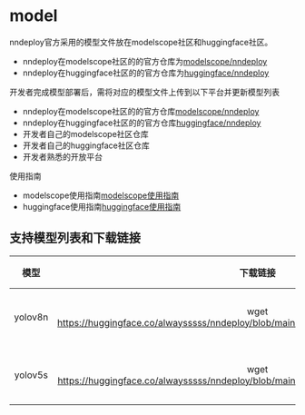 
# model

nndeploy官方采用的模型文件放在modelscope社区和huggingface社区。

- nndeploy在modelscope社区的的官方仓库为[modelscope/nndeploy](https://www.modelscope.cn/models/nndeploy/nndeploy)
- nndeploy在huggingface社区的的官方仓库为[huggingface/nndeploy](https://huggingface.co/alwaysssss/nndeploy)

开发者完成模型部署后，需将对应的模型文件上传到以下平台并更新模型列表

- nndeploy在modelscope社区的的官方仓库[modelscope/nndeploy](https://www.modelscope.cn/models/nndeploy/nndeploy)
- nndeploy在huggingface社区的的官方仓库[huggingface/nndeploy](https://huggingface.co/alwaysssss/nndeploy)
- 开发者自己的modelscope社区仓库
- 开发者自己的huggingface社区仓库
- 开发者熟悉的开放平台

使用指南

- modelscope使用指南[modelscope使用指南](https://www.modelscope.cn/docs/home)
- huggingface使用指南[huggingface使用指南](https://huggingface.co/docs)

## 支持模型列表和下载链接

| 模型 | 下载链接 | developer | 备注 |
|:-:|:-:|:-:|:-:|
| yolov8n | wget https://huggingface.co/alwaysssss/nndeploy/blob/main/model_zoo/detect/yolo/yolov8n.onnx | alwaysssss | 目标检测 |
| yolov5s | wget https://huggingface.co/alwaysssss/nndeploy/blob/main/model_zoo/detect/yolo/yolov5s.onnx | alwaysssss | 目标检测 |




